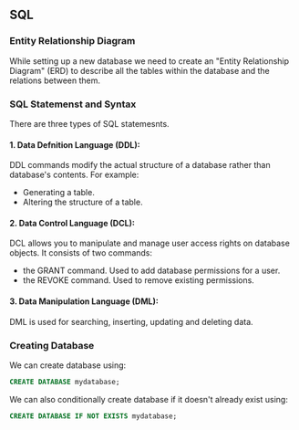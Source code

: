 ## SQL

### Entity Relationship Diagram
While setting up a new database we need to create an "Entity Relationship Diagram" (ERD) to describe all the tables within the database and the relations between them.

### SQL Statemenst and Syntax
There are three types of SQL statemesnts.

#### 1. Data Defnition Language (DDL):
DDL commands modify the actual structure of a database rather than database's contents. For example:
- Generating a table.
- Altering the structure of a table.

#### 2. Data Control Language (DCL):
DCL allows you to manipulate and manage user access rights on database objects. It consists of two commands:
- the GRANT command. Used to add database permissions for a user.
- the REVOKE command. Used to remove existing permissions.

#### 3. Data Manipulation Language (DML):
DML is used for searching, inserting, updating and deleting data.

### Creating Database
We can create database using:
```sql
CREATE DATABASE mydatabase;
```
We can also conditionally create database if it doesn't already exist using:
```sql
CREATE DATABASE IF NOT EXISTS mydatabase;
```
